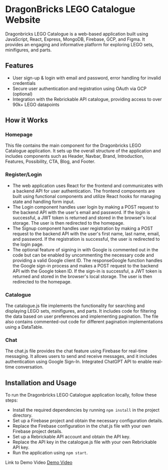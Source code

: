 # DragonBricks LEGO Catalogue Website
Dragonbricks LEGO Catalogue is a web-based application built using JavaScript, React, Express, MongoDB, Firebase, GCP, and Figma. It provides an engaging and informative platform for exploring LEGO sets, minifigures, and parts.

## Features
- User sign-up & login with email and password, error handling for invalid credentials
- Secure user authentication and registration using OAuth via GCP (optional)
- Integration with the Rebrickable API catalogue, providing access to over 90k+ LEGO datapoints

## How it Works

### Homepage
This file contains the main component for the Dragonbricks LEGO Catalogue application. It sets up the overall structure of the application and includes components such as Header, Navbar, Brand, Introduction, Features, Possibility, CTA, Blog, and Footer.

### Register/Login
- The web application uses React for the frontend and communicates with a backend API for user authentication. The frontend components are built using functional components and utilize React hooks for managing state and handling form input.
- The Login component handles user login by making a POST request to the backend API with the user's email and password. If the login is successful, a JWT token is returned and stored in the browser's local storage. The user is then redirected to the homepage.
- The Signup component handles user registration by making a POST request to the backend API with the user's first name, last name, email, and password. If the registration is successful, the user is redirected to the login page.
- The optional feature of signing in with Google is commented out in the code but can be enabled by uncommenting the necessary code and providing a valid Google client ID. The responseGoogle function handles the Google sign-in process and makes a POST request to the backend API with the Google token ID. If the sign-in is successful, a JWT token is returned and stored in the browser's local storage. The user is then redirected to the homepage.

### Catalogue
The catalogue.js file implements the functionality for searching and displaying LEGO sets, minifigures, and parts. It includes code for filtering the data based on user preferences and implementing pagination. The file also contains commented-out code for different pagination implementations using a DataTable.

### Chat
The chat.js file provides the chat feature using Firebase for real-time messaging. It allows users to send and receive messages, and it includes authentication using Google Sign-In. Integrated ChatGPT API to enable real-time conversation.

## Installation and Usage
To run the Dragonbricks LEGO Catalogue application locally, follow these steps:
- Install the required dependencies by running `npm install` in the project directory.
- Set up a Firebase project and obtain the necessary configuration details.
- Replace the Firebase configuration in the chat.js file with your own Firebase project details.
- Set up a Rebrickable API account and obtain the API key.
- Replace the API key in the catalogue.js file with your own Rebrickable API key.
- Run the application using `npm start`.

Link to Demo Video
[Demo Video](https://github.com/Sid1279/LEGO-Website/blob/main/Dragonbricks%20demo.mp4)
